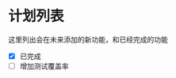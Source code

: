 <!--
 * @Author: strick
 * @LastEditors: strick
 * @Date: 2023-01-12 10:17:17
 * @LastEditTime: 2023-01-15 16:56:41
 * @Description: 计划列表
 * @FilePath: /web/shin-monitor/TODO.md
-->
# 计划列表
这里列出会在未来添加的新功能，和已经完成的功能

- [X] 已完成
- [ ] 增加测试覆盖率
